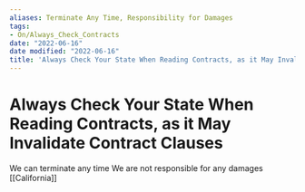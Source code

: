 ```yaml
---
aliases: Terminate Any Time, Responsibility for Damages
tags:
- On/Always_Check_Contracts
date: "2022-06-16"
date modified: "2022-06-16"
title: 'Always Check Your State When Reading Contracts, as it May Invalidate Contract Clauses'
---
```


# Always Check Your State When Reading Contracts, as it May Invalidate Contract Clauses
We can terminate any time
We are not responsible for any damages
[[California]]

